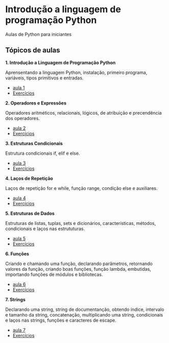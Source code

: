 # Introdução a linguagem de programação Python
Aulas de Python para iniciantes

## Tópicos de aulas

**1. Introdução a Linguagem de Programação Python**

  Aprensentando a linguagem Python, instalação, primeiro programa, variáveis, tipos primitivos e entradas.
   - [aula 1](https://github.com/MariaCarolinass/aulas-python/blob/main/aulas/aula1-py.pdf)
   - [Exercícios](https://github.com/MariaCarolinass/aulas-python/tree/main/exerc%C3%ADcios/aula1)

**2. Operadores e Expressões**

  Operadores aritméticos, relacionais, lógicos, de atribuição e precendência dos operadores.
   - [aula 2](https://github.com/MariaCarolinass/aulas-python/blob/main/aulas/aula2-py.pdf)
   - [Exercícios](https://github.com/MariaCarolinass/aulas-python/tree/main/exerc%C3%ADcios/aula2)
   
**3. Estruturas Condicionais**

  Estrutura condicionais if, elif e else.
   - [aula 3](https://github.com/MariaCarolinass/aulas-python/blob/main/aulas/aula3-py.pdf)
   - [Exercícios](https://github.com/MariaCarolinass/aulas-python/tree/main/exerc%C3%ADcios/aula3)
   
**4. Laços de Repetição**

  Laços de repetição for e while, função range, condição else e auxiliares.
   - [aula 4](https://github.com/MariaCarolinass/aulas-python/blob/main/aulas/aula4-py.pdf)
   - [Exercícios](https://github.com/MariaCarolinass/aulas-python/tree/main/exerc%C3%ADcios/aula4)
   
**5. Estruturas de Dados**

   Estruturas de listas, tuplas, sets e dicionários, características, métodos, condicionais e laços nas estrututuras. 
   - [aula 5](https://github.com/MariaCarolinass/aulas-python/blob/main/aulas/aula5-py.pdf)
   - [Exercícios](https://github.com/MariaCarolinass/aulas-python/tree/main/exerc%C3%ADcios/aula5)
    
**6. Funções**

   Criando e chamando uma função, declarando parâmetros, retornando valores da função, criando boas funções, função lambda, embutidas, importando funções de módulos e bibliotecas.
   - [aula 6](https://github.com/MariaCarolinass/aulas-python/blob/main/aulas/aula6-py.pdf)
   - [Exercícios](https://github.com/MariaCarolinass/aulas-python/tree/main/exerc%C3%ADcios/aula6)
    
**7. Strings**

  Declarando uma string, string de documentanção, obtendo índice, intervalo e tamanho da string, concatenação, multiplicando uma string, condicionais e laços nas strings, funções e caracteres de escape.
   - [aula 7](https://github.com/MariaCarolinass/aulas-python/blob/main/aulas/aula7-py.pdf)
   - [Exercícios](https://github.com/MariaCarolinass/aulas-python/tree/main/exerc%C3%ADcios/aula7)
